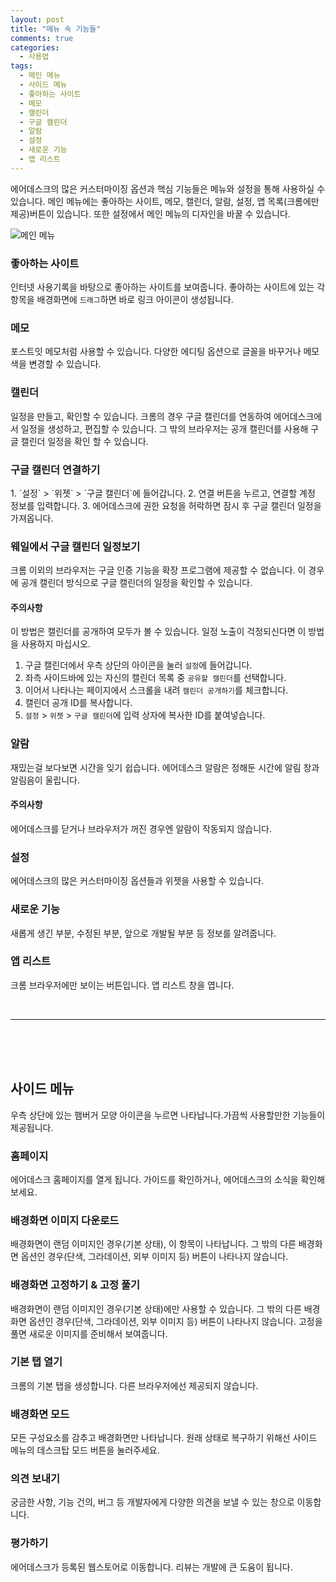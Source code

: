 ```yaml
---
layout: post
title: "메뉴 속 기능들"
comments: true
categories:
  - 사용법
tags:
  - 메인 메뉴
  - 사이드 메뉴
  - 좋아하는 사이트
  - 메모
  - 캘린더
  - 구글 캘린더
  - 알람
  - 설정
  - 새로운 기능
  - 앱 리스트
---
```


에어데스크의 많은 커스터마이징 옵션과 핵심 기능들은 메뉴와 설정을 통해 사용하실 수 있습니다. 메인 메뉴에는 좋아하는 사이트, 메모, 캘린더, 알람, 설정, 앱 목록(크롬에만 제공)버튼이 있습니다. 또한 설정에서 메인 메뉴의 디자인을 바꿀 수 있습니다.

<img src="{{ site.url }}/images/post/mainmenu.jpg" alt="메인 메뉴">

### 좋아하는 사이트
인터넷 사용기록을 바탕으로 좋아하는 사이트를 보여줍니다. 좋아하는 사이트에 있는 각 항목을 배경화면에 `드래그`하면 바로 링크 아이콘이 생성됩니다.


### 메모
포스트잇 메모처럼 사용할 수 있습니다. 다양한 에디팅 옵션으로 글꼴을 바꾸거나 메모 색을 변경할 수 있습니다.


### 캘린더
일정을 만들고, 확인할 수 있습니다. 크롬의 경우 구글 캘린더를 연동하여 에어데스크에서 일정을 생성하고, 편집할 수 있습니다. 그 밖의 브라우저는 공개 캘린더를 사용해 구글 캘린더 일정을 확인 할 수 있습니다.

<h3 class="featured">구글 캘린더 연결하기</h3>
1. `설정` > `위젯` > `구글 캘린더`에 들어갑니다.
2. 연결 버튼을 누르고, 연결할 계정 정보를 입력합니다.
3. 에어데스크에 권한 요청을 허락하면 잠시 후 구글 캘린더 일정을 가져옵니다.

<h3 class="featured">웨일에서 구글 캘린더 일정보기</h3>
크롬 이외의 브라우저는 구글 인증 기능을 확장 프로그램에 제공할 수 없습니다. 이 경우에 공개 캘린더 방식으로 구글 캘린더의 일정을 확인할 수 있습니다.

<h4 class="warning-message">주의사항</h4> 

이 방법은 캘린더를 공개하여 모두가 볼 수 있습니다. 일정 노출이 걱정되신다면 이 방법을 사용하지 마십시오.

1. 구글 캘린더에서 우측 상단의 아이콘을 눌러 `설정`에 들어갑니다.
2. 좌측 사이드바에 있는 자신의 캘린더 목록 중 `공유할 캘린더`를 선택합니다.
3. 이어서 나타나는 페이지에서 스크롤을 내려 `캘린더 공개하기`를 체크합니다.
4. 캘린더 공개 ID를 복사합니다.
5. `설정` > `위젯` > `구글 캘린더`에 입력 상자에 복사한 ID를 붙여넣습니다.


### 알람
재밌는걸 보다보면 시간을 잊기 쉽습니다. 에어데스크 알람은 정해둔 시간에 알림 창과 알림음이 울립니다.

<h4 class="warning-message">주의사항</h4> 

에어데스크를 닫거나 브라우저가 꺼진 경우엔 알람이 작동되지 않습니다.


### 설정
에어데스크의 많은 커스터마이징 옵션들과 위젯을 사용할 수 있습니다.


### 새로운 기능
새롭게 생긴 부분, 수정된 부분, 앞으로 개발될 부분 등 정보를 알려줍니다.


### 앱 리스트
크롬 브라우저에만 보이는 버튼입니다. 앱 리스트 창을 엽니다.

<br>
<hr>
<br>
<br>
<br>

## 사이드 메뉴

우측 상단에 있는 햄버거 모양 아이콘을 누르면 나타납니다.가끔씩 사용할만한 기능들이 제공됩니다.



### 홈페이지
에어데스크 홈페이지를 열게 됩니다. 가이드를 확인하거나, 에어데스크의 소식을 확인해보세요.


### 배경화면 이미지 다운로드
배경화면이 랜덤 이미지인 경우(기본 상태), 이 항목이 나타납니다. 그 밖의 다른 배경화면 옵션인 경우(단색, 그라데이션, 외부 이미지 등) 버튼이 나타나지 않습니다.


### 배경화면 고정하기 & 고정 풀기
배경화면이 랜덤 이미지인 경우(기본 상태)에만 사용할 수 있습니다. 그 밖의 다른 배경화면 옵션인 경우(단색, 그라데이션, 외부 이미지 등) 버튼이 나타나지 않습니다. 고정을 풀면 새로운 이미지를 준비해서 보여줍니다.


### 기본 탭 열기
크롬의 기본 탭을 생성합니다. 다른 브라우저에선 제공되지 않습니다.


### 배경화면 모드
모든 구성요소를 감추고 배경화면만 나타납니다. 원래 상태로 복구하기 위해선 사이드 메뉴의 데스크탑 모드 버튼을 눌러주세요.


### 의견 보내기
궁금한 사항, 기능 건의, 버그 등 개발자에게 다양한 의견을 보낼 수 있는 창으로 이동합니다.


### 평가하기
에어데스크가 등록된 웹스토어로 이동합니다. 리뷰는 개발에 큰 도움이 됩니다.


